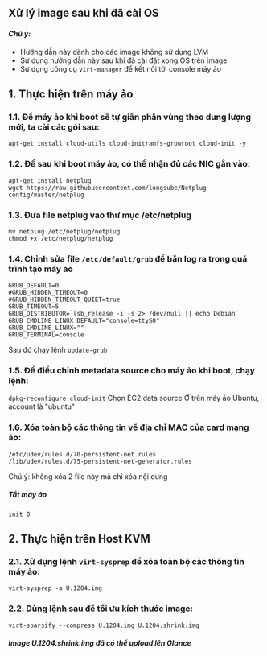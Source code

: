 ## Xử lý image sau khi đã cài OS
#### <i>Chú ý: </i>
 - Hướng dẫn này dành cho các image không sử dụng LVM
 - Sử dụng hướng dẫn này sau khi đã cài đặt xong OS trên image
 - Sử dụng công cụ `virt-manager` để kết nối tới console máy ảo

## 1. Thực hiện trên máy ảo
### 1.1. Để máy ảo khi boot sẽ tự giãn phân vùng theo dung lượng mới, ta cài các gói sau:
```
apt-get install cloud-utils cloud-initramfs-growroot cloud-init -y
```
### 1.2. Để sau khi boot máy ảo, có thể nhận đủ các NIC gắn vào:
```
apt-get install netplug
wget https://raw.githubusercontent.com/longsube/Netplug-config/master/netplug
```

### 1.3. Đưa file netplug vào thư mục /etc/netplug
```
mv netplug /etc/netplug/netplug
chmod +x /etc/netplug/netplug
```
### 1.4. Chỉnh sửa file `/etc/default/grub` để bắn log ra trong quá trình tạo máy ảo
```
GRUB_DEFAULT=0
#GRUB_HIDDEN_TIMEOUT=0
#GRUB_HIDDEN_TIMEOUT_QUIET=true
GRUB_TIMEOUT=5
GRUB_DISTRIBUTOR=`lsb_release -i -s 2> /dev/null || echo Debian`
GRUB_CMDLINE_LINUX_DEFAULT="console=ttyS0"
GRUB_CMDLINE_LINUX=""
GRUB_TERMINAL=console
```
Sau đó chạy lệnh
`update-grub`

### 1.5. Để điều chỉnh metadata source cho máy ảo khi boot, chạy lệnh:
`dpkg-reconfigure cloud-init`
Chọn EC2 data source
Ở trên máy ảo Ubuntu, account là "ubuntu"

### 1.6. Xóa toàn bộ các thông tin về địa chỉ MAC của card mạng ảo:
```
/etc/udev/rules.d/70-persistent-net.rules
/lib/udev/rules.d/75-persistent-net-generator.rules
```
Chú ý: không xóa 2 file này mà chỉ xóa nội dung 

##### Tắt máy ảo 
```
init 0
```

## 2. Thực hiện trên Host KVM
### 2.1. Xử dụng lệnh `virt-sysprep` để xóa toàn bộ các thông tin máy ảo:
```
virt-sysprep -a U.1204.img
```
### 2.2. Dùng lệnh sau để tối ưu kích thước image:
```
virt-sparsify --compress U.1204.img U.1204.shrink.img
```
##### Image <b>U.1204.shrink.img</b> đã có thể upload lên Glance
